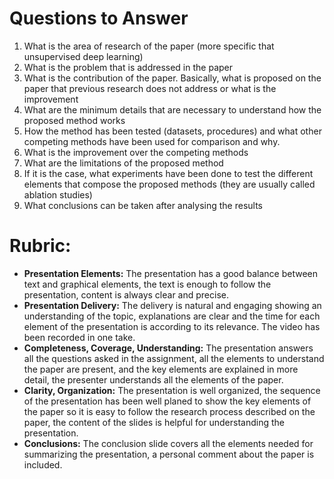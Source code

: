# Questions to Answer
1. What is the area of research of the paper (more specific that unsupervised deep learning)
2. What is the problem that is addressed in the paper
3. What is the contribution of the paper. Basically, what is proposed on the paper that previous research does not address or what is the improvement
4. What are the minimum details that are necessary to understand how the proposed method works
5. How the method has been tested (datasets, procedures) and what other competing methods have been used for comparison and why.
6. What is the improvement over the competing methods
7. What are the limitations of the proposed method
8. If it is the case, what experiments have been done to test the different elements that compose the proposed methods (they are usually called ablation studies)
9. What conclusions can be taken after analysing the results

# Rubric:
- **Presentation Elements:** The presentation has a good balance between text and graphical elements, the text is enough to follow the presentation, content is always clear and precise.
- **Presentation Delivery:** The delivery is natural and engaging showing an understanding of the topic, explanations are clear and the time for each element of the presentation is according to its relevance. The video has been recorded in one take.
- **Completeness, Coverage, Understanding:** The presentation answers all the questions asked in the assignment, all the elements to understand the paper are present, and the key elements are explained in more detail, the presenter understands all the elements of the paper.
- **Clarity, Organization:** The presentation is well organized, the sequence of the presentation has been well planed to show the key elements of the paper so it is easy to follow the research process described on the paper, the content of the slides is helpful for understanding the presentation.
- **Conclusions:** The conclusion slide covers all the elements needed for summarizing the presentation, a personal comment about the paper is included.